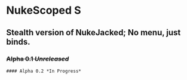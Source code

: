 # NukeScoped S
## Stealth version of NukeJacked; No menu, just binds.

### ~~Alpha 0.1 *Unreleased*~~
```
#### Alpha 0.2 *In Progress*
